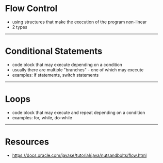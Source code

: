 # Flow Control
- using structures that make the execution of the program non-linear
- 2 types

---

# Conditional Statements
- code block that may execute depending on a condition
- usually there are multiple "branches" - one of which may execute
- examples: if statements, switch statements

---

# Loops
- code block that may execute and repeat depending on a condition
- examples: for, while, do-while

---

# Resources
- https://docs.oracle.com/javase/tutorial/java/nutsandbolts/flow.html